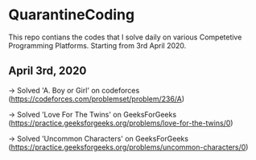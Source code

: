 # QuarantineCoding
This repo contians the codes that I solve daily on various Competetive Programming Platforms.
Starting from 3rd April 2020.

## April 3rd, 2020

-> Solved 'A. Boy or Girl' on codeforces (https://codeforces.com/problemset/problem/236/A)

-> Solved 'Love For The Twins' on GeeksForGeeks (https://practice.geeksforgeeks.org/problems/love-for-the-twins/0)

-> Solved 'Uncommon Characters' on GeeksForGeeks (https://practice.geeksforgeeks.org/problems/uncommon-characters/0)
